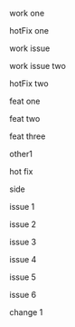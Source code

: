 work one

hotFix one

work issue

work issue two

hotFix two

feat one

feat two

feat three

other1

hot fix

side

issue 1

issue 2

issue 3

issue 4

issue 5

issue 6

change 1
